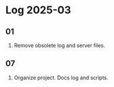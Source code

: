 # Log 2025-03

## 01

1. Remove obsolete log and server files.

## 07

1. Organize project.
   Docs log and scripts.